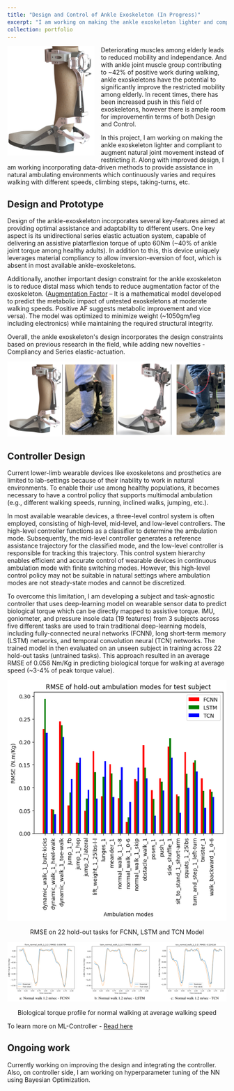 ```yaml
---
title: "Design and Control of Ankle Exoskeleton (In Progress)"
excerpt: "I am working on making the ankle exoskeleton lighter and compliant to augment natural joint movement instead of restricting it. Along with improved design, I am working incorporating data-driven methods to provide assistance in natural ambulating environments."
collection: portfolio
---
```

<img align="left" width="200" height="250" src="/assets/AnkleExo_CAD.png" style="padding-right: 15px; padding-bottom: 15px;">
Deteriorating muscles among elderly leads to reduced mobility and independance. And with ankle joint muscle group contributing to ~42% of positive work during walking, ankle exoskeletons have the potential to significantly improve the restricted mobility among elderly. In recent times, there has been increased push in this field of exoskeletons, however there is ample room for improvementin terms of both Design and Control. 

In this project, I am working on making the ankle exoskeleton lighter and compliant to augment natural joint movement instead of restricting it. Along with improved design, I am working incorporating data-driven methods to provide assistance in natural ambulating environments which continuously varies and requires walking with different speeds, climbing steps, taking-turns, etc.



## Design and Prototype
Design of the ankle-exoskeleton incorporates several key-features aimed at providing optimal assistance and adaptability to different users. One key aspect is its unidirectional series elastic actuation system, capable of delivering an assistive platarflexion torque of upto 60Nm (~40% of ankle joint torque among healthy adults). In addition to this, this device uniquely leverages material compliancy to allow inversion-eversion of foot, which is absent in most available ankle-exoskeletons. 

Additionally, another important design constraint for the ankle exoskeleton is to reduce distal mass which tends to reduce augmentation factor of the exoskeleton. ([Augmentation Factor](https://jneuroengrehab.biomedcentral.com/articles/10.1186/1743-0003-11-80) – It is a mathematical model developed to predict the metabolic impact of untested exoskeletons at moderate walking speeds. Positive AF suggests metabolic improvement and vice versa). The model was optimized to minimize weight (~1050gm/leg including electronics) while maintaining the required structural integrity. 

Overall, the ankle exoskeleton's design incorporates the design constraints based on previous research in the field, while adding new novelties - Compliancy and Series elastic-actuation.

![Ankle Exoskeleton Designs](/images/AnkleExo_Designs.png)


## Controller Design
Current lower-limb wearable devices like exoskeletons and prosthetics are limited to lab-settings because of their inability to work in natural environments. To enable their use among healthy populations, it becomes necessary to have a control policy that supports multimodal ambulation (e.g., different walking speeds, running, inclined walks, jumping, etc.). 

In most available wearable devices, a three-level control system is often employed, consisting of high-level, mid-level, and low-level controllers. The high-level controller functions as a classifier to determine the ambulation mode. Subsequently, the mid-level controller generates a reference assistance trajectory for the classified mode, and the low-level controller is responsible for tracking this trajectory. This control system hierarchy enables efficient and accurate control of wearable devices in continuous ambulation mode with finite switching modes. However, this high-level control policy may not be suitable in natural settings where ambulation modes are not steady-state modes and cannot be discretized. 

To overcome this limitation, I am developing a subject and task-agnostic controller that uses deep-learning model on wearable sensor data to predict biological torque which can be directly mapped to assistive torque. IMU, goniometer, and pressure insole data (19 features) from 3 subjects across five different tasks are used to train traditional deep-learning  models, including fully-connected neural networks (FCNN), long short-term memory (LSTM) networks, and temporal convolution neural (TCN) networks. The trained model in then evaluated on an unseen subject in training across 22 hold-out tasks (untrained tasks). This approach resulted in an average RMSE of 0.056 Nm/Kg in predicting biological torque for walking at average speed (~3-4% of peak torque value). 

![RMSE across different tasks](/images/AnkleExo_taskRMSE.png)
<center>RMSE on 22 hold-out tasks for FCNN, LSTM and TCN Model</center>

![Torque prediction for normal-walking](/images/AnkleExo_walkRMSE.png)
<center>Biological torque profile for normal walking at average walking speed</center>

To learn more on ML-Controller - [Read here](https://github.com/gupta-divy/Exo-controller-ML/blob/main/Project_report.pdf)

## Ongoing work
Currently working on improving the design and integrating the controller. Also, on controller side, I am working on hyperparameter tuning of the NN using Bayesian Optimization.